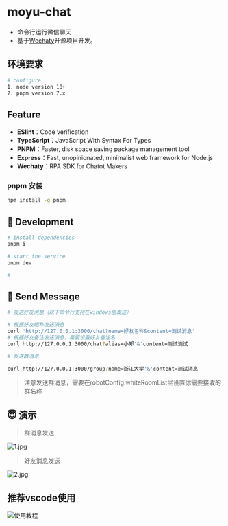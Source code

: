 # moyu-chat

- 命令行运行微信聊天
- 基于[Wechaty](http://github.com/wechaty/wechaty)开源项目开发。

## 环境要求
```bash
# configure
1. node version 18+
2. pnpm version 7.x
```

## Feature
- **ESlint**：Code verification
- **TypeScript**：JavaScript With Syntax For Types
- **PNPM**：Faster, disk space saving package management tool
- **Express**：Fast, unopinionated, minimalist web framework for Node.js
- **Wechaty**：RPA SDK for Chatot Makers

### pnpm 安装
```bash
npm install -g pnpm
```

## 🚀 Development
```bash
# install dependencies
pnpm i

# start the service
pnpm dev

# 
```

## 🌟 Send Message
```bash
# 发送好友消息（以下命令行支持在windows里发送）

# 根据好友昵称发送消息
curl 'http://127.0.0.1:3000/chat?name=好友名称&content=测试消息'
# 根据好友备注发送消息，需要设置好友备注名
curl http://127.0.0.1:3000/chat?alias=小郑'&'content=测试测试

# 发送群消息

curl http://127.0.0.1:3000/group?name=浙江大学'&'content=测试消息
```
> 注意发送群消息，需要在robotConfig.whiteRoomList里设置你需要接收的群名称

## 😇 演示

> 群消息发送

![1.jpg](https://s2.loli.net/2023/08/24/ZzaRMIJN3A2xPSC.jpg)

> 好友消息发送

![2.jpg](https://s2.loli.net/2023/08/24/pDWKRVGudYjTvrA.jpg)

## 推荐vscode使用
![使用教程](./%E4%BD%BF%E7%94%A8%E6%95%99%E7%A8%8B.gif)



